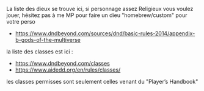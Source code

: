 La liste des dieux se trouve ici, si personnage assez Religieux vous voulez jouer, hésitez pas à me MP pour faire un dieu "homebrew/custom" pour votre perso

- https://www.dndbeyond.com/sources/dnd/basic-rules-2014/appendix-b-gods-of-the-multiverse

la liste des classes est ici : 
- https://www.dndbeyond.com/classes
- https://www.aidedd.org/en/rules/classes/

les classes permisses sont seulement celles venant du "Player’s Handbook"

